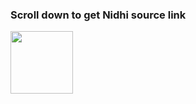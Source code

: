 ### Scroll down to get Nidhi source link



<img src="https://telegra.ph/file/5cac8f7965fcb2b2f6a85.mp4" width="100px">       










